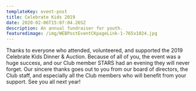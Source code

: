 ```yaml
---
templateKey: event-post
title: Celebrate Kids 2019
date: 2020-02-06T15:07:04.265Z
description: An annual fundraiser for youth.
featuredimage: /img/WEBPostEventCKpageLink-1-765x1024.jpg
---
```


Thanks to everyone who attended, volunteered, and supported the 2019 Celebrate Kids Dinner & Auction. Because of all of you, the event was a huge success, and our Club member STARS had an evening they will never forget. Our sincere thanks goes out to you from our board of directors, the Club staff, and especially all the Club members who will benefit from your support.
See you all next year!
